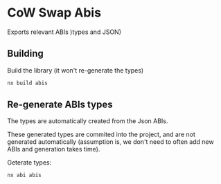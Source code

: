 # CoW Swap Abis

Exports relevant ABIs )types and JSON)

## Building

Build the library (it won't re-generate the types)

```bash
nx build abis
```

## Re-generate ABIs types

The types are automatically created from the Json ABIs.

These generated types are commited into the project, and are not generated automatically (assumption is, we don't need to often add new ABIs and generation takes time).

Geterate types:

```bash
nx abi abis
```
